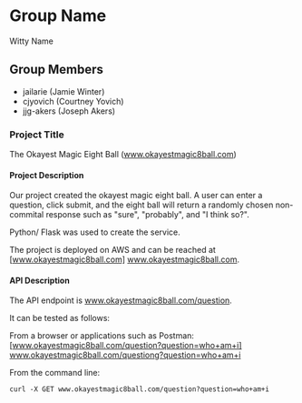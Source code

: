 # Group Name
Witty Name

## Group Members
- jailarie (Jamie Winter)
- cjyovich (Courtney Yovich)
- jjg-akers (Joseph Akers)


### Project Title

The Okayest Magic Eight Ball (www.okayestmagic8ball.com)

#### Project Description

Our project created the okayest magic eight ball. A user can enter a question, click submit, and the eight ball will return a randomly chosen non-commital response such as "sure", "probably", and "I think so?". 

Python/ Flask was used to create the service.

The project is deployed on AWS and can be reached at [www.okayestmagic8ball.com] www.okayestmagic8ball.com.
    
#### API Description
The API endpoint is www.okayestmagic8ball.com/question.

It can be tested as follows:

From a browser or applications such as Postman:
        [www.okayestmagic8ball.com/question?question=who+am+i] www.okayestmagic8ball.com/questiong?question=who+am+i
    
From the command line:
```
curl -X GET www.okayestmagic8ball.com/question?question=who+am+i
```
